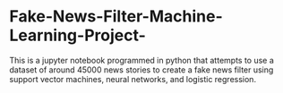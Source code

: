 # Fake-News-Filter-Machine-Learning-Project-
This is a jupyter notebook programmed in python that attempts to use a dataset of around 45000 news stories to create a fake news filter using support vector machines, neural networks, and logistic regression.
